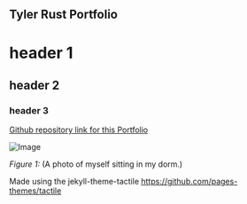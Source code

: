 ## Tyler Rust Portfolio
# header 1
## header 2
### header 3

[Github repository link for this Portfolio](https://github.com/strrules105/Portfolio) 

![Image](https://github.com/strrules105/Portfolio/blob/main/Self-Picture.png) 

_Figure 1:_ (A photo of myself sitting in my dorm.)

Made using the jekyll-theme-tactile https://github.com/pages-themes/tactile
